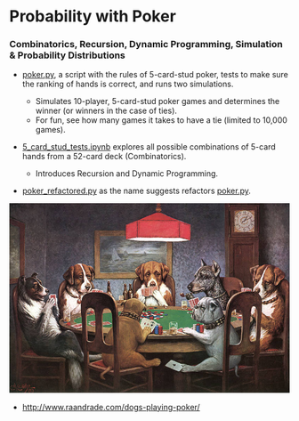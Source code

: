 # Probability with Poker

### Combinatorics, Recursion, Dynamic Programming, Simulation & Probability Distributions
 
- [poker.py](poker.py), a script with the rules of 5-card-stud poker, tests to make sure the ranking of hands is correct, and runs two simulations. 
    + Simulates 10-player, 5-card-stud poker games and determines the winner (or winners in the case of ties).
    + For fun, see how many games it takes to have a tie (limited to 10,000 games).
    
- [5_card_stud_tests.ipynb](5_card_stud_tests.ipynb) explores all possible combinations of 5-card hands from a 52-card deck (Combinatorics).  
    + Introduces Recursion and Dynamic Programming. 
    
- [poker_refactored.py](poker_refactored.py) as the name suggests refactors [poker.py](poker.py).


![](../images/a_friend_in_need.jpg?raw=true)
- http://www.raandrade.com/dogs-playing-poker/